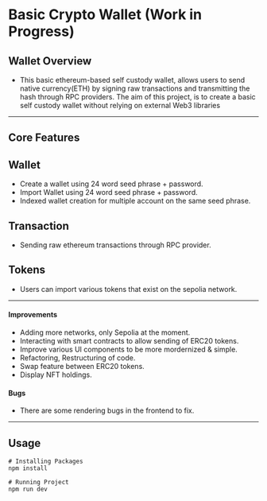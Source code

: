 # Basic Crypto Wallet (Work in Progress)

## Wallet Overview
- This basic ethereum-based self custody wallet, allows users to send native currency(ETH) by signing raw transactions and transmitting the hash through RPC providers. The aim of this project, is to create a basic self custody wallet without relying on external Web3 libraries
---------------------------------------------------------------------
## Core Features

## Wallet
- Create a wallet using 24 word seed phrase + password.
- Import Wallet using 24 word seed phrase + password.
- Indexed wallet creation for multiple account on the same seed phrase.

## Transaction
- Sending raw ethereum transactions through RPC provider.

## Tokens
- Users can import various tokens that exist on the sepolia network.
----------------------------------------------------------------------
#### Improvements 
- Adding more networks, only Sepolia at the moment.
- Interacting with smart contracts to allow sending of ERC20 tokens.
- Improve various UI components to be more mordernized & simple.
- Refactoring, Restructuring of code.
- Swap feature between ERC20 tokens.
- Display NFT holdings.
  
#### Bugs
- There are some rendering bugs in the frontend to fix.
----------------------------------------------------------------------
## Usage
    # Installing Packages
    npm install

    # Running Project
    npm run dev

